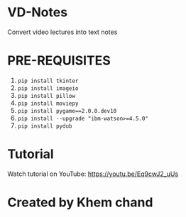 # VD-Notes
Convert video lectures into text notes
# PRE-REQUISITES
1. `pip install tkinter`
2. `pip install imageio`
3. `pip install pillow`
4. `pip install moviepy`
5. `pip install pygame==2.0.0.dev10`
6. `pip install --upgrade "ibm-watson>=4.5.0"`
7. `pip install pydub`

# Tutorial
Watch tutorial on YouTube: https://youtu.be/Eq9cwJ2_uUs

# Created by Khem chand

